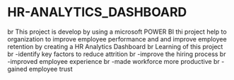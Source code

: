 # HR-ANALYTICS_DASHBOARD
br
This project is develop by using a microsoft POWER BI
thi project help to organization to improve employee performance and and improve employee retention by creating a HR Analytics Dashboard
br
Learning of this project
br
-identify key factors to reduce attrition
br
-improve the hiring process
br
-improved employee experience
br
-made workforce more productive
br
-gained employee trust
